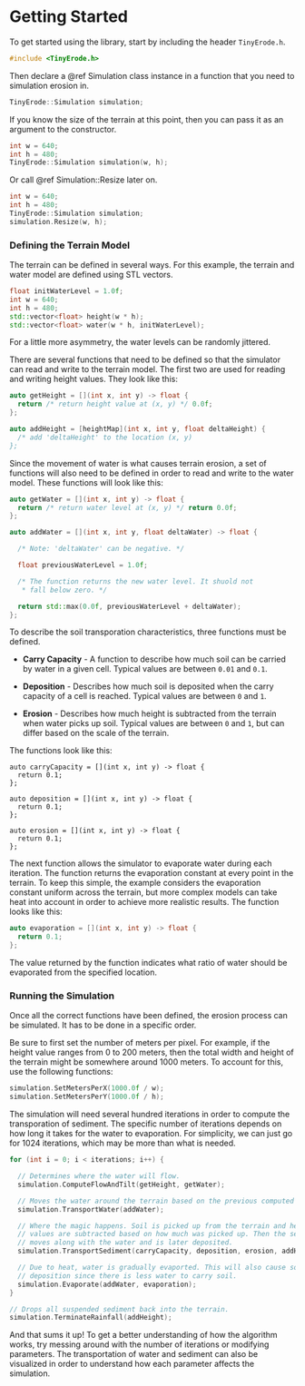 Getting Started
===============

To get started using the library, start by including the header `TinyErode.h`.

```cpp
#include <TinyErode.h>
```

Then declare a @ref Simulation class instance in a function that you need to
simulation erosion in.

```cpp
TinyErode::Simulation simulation;
```

If you know the size of the terrain at this point, then you can pass it as an
argument to the constructor.

```cpp
int w = 640;
int h = 480;
TinyErode::Simulation simulation(w, h);
```

Or call @ref Simulation::Resize later on.

```cpp
int w = 640;
int h = 480;
TinyErode::Simulation simulation;
simulation.Resize(w, h);
```

### Defining the Terrain Model

The terrain can be defined in several ways. For this example, the terrain
and water model are defined using STL vectors.

```cpp
float initWaterLevel = 1.0f;
int w = 640;
int h = 480;
std::vector<float> height(w * h);
std::vector<float> water(w * h, initWaterLevel);
```

For a little more asymmetry, the water levels can be randomly jittered.

There are several functions that need to be defined so that the simulator can
read and write to the terrain model. The first two are used for reading and
writing height values. They look like this:

```cpp
auto getHeight = [](int x, int y) -> float {
  return /* return height value at (x, y) */ 0.0f;
};

auto addHeight = [heightMap](int x, int y, float deltaHeight) {
  /* add 'deltaHeight' to the location (x, y)
};
```

Since the movement of water is what causes terrain erosion, a set of functions
will also need to be defined in order to read and write to the water model.
These functions will look like this:

```cpp
auto getWater = [](int x, int y) -> float {
  return /* return water level at (x, y) */ return 0.0f;
};

auto addWater = [](int x, int y, float deltaWater) -> float {

  /* Note: 'deltaWater' can be negative. */

  float previousWaterLevel = 1.0f;

  /* The function returns the new water level. It shuold not
   * fall below zero. */

  return std::max(0.0f, previousWaterLevel + deltaWater);
};
```

To describe the soil transporation characteristics, three functions must be
defined.

 - **Carry Capacity** - A function to describe how much soil can be carried by
 water in a given cell. Typical values are between `0.01` and `0.1`.

 - **Deposition** - Describes how much soil is deposited when the carry capacity
 of a cell is reached. Typical values are between `0` and `1`.

 - **Erosion** - Describes how much height is subtracted from the terrain when
 water picks up soil. Typical values are between `0` and `1`, but can differ
 based on the scale of the terrain.

The functions look like this:

```
auto carryCapacity = [](int x, int y) -> float {
  return 0.1;
};

auto deposition = [](int x, int y) -> float {
  return 0.1;
};

auto erosion = [](int x, int y) -> float {
  return 0.1;
};
```

The next function allows the simulator to evaporate water during each iteration.
The function returns the evaporation constant at every point in the terrain. To
keep this simple, the example considers the evaporation constant uniform across
the terrain, but more complex models can take heat into account in order to
achieve more realistic results. The function looks like this:

```cpp
auto evaporation = [](int x, int y) -> float {
  return 0.1;
};
```

The value returned by the function indicates what ratio of water should be
evaporated from the specified location.

### Running the Simulation

Once all the correct functions have been defined, the erosion process can be
simulated. It has to be done in a specific order.

Be sure to first set the number of meters per pixel. For example, if the height
value ranges from 0 to 200 meters, then the total width and height of the
terrain might be somewhere around 1000 meters. To account for this, use the
following functions:

```cpp
simulation.SetMetersPerX(1000.0f / w);
simulation.SetMetersPerY(1000.0f / h);
```

The simulation will need several hundred iterations in order to compute the
transporation of sediment. The specific number of iterations depends on how long
it takes for the water to evaporation. For simplicity, we can just go for 1024
iterations, which may be more than what is needed.

```cpp
for (int i = 0; i < iterations; i++) {

  // Determines where the water will flow.
  simulation.ComputeFlowAndTilt(getHeight, getWater);

  // Moves the water around the terrain based on the previous computed values.
  simulation.TransportWater(addWater);

  // Where the magic happens. Soil is picked up from the terrain and height
  // values are subtracted based on how much was picked up. Then the sediment
  // moves along with the water and is later deposited.
  simulation.TransportSediment(carryCapacity, deposition, erosion, addHeight);

  // Due to heat, water is gradually evaported. This will also cause soil
  // deposition since there is less water to carry soil.
  simulation.Evaporate(addWater, evaporation);
}

// Drops all suspended sediment back into the terrain.
simulation.TerminateRainfall(addHeight);
```

And that sums it up! To get a better understanding of how the algorithm works,
try messing around with the number of iterations or modifying parameters. The
transportation of water and sediment can also be visualized in order to
understand how each parameter affects the simulation.

